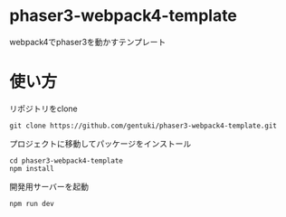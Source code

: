 # phaser3-webpack4-template
webpack4でphaser3を動かすテンプレート

# 使い方
リポジトリをclone

```terminal
git clone https://github.com/gentuki/phaser3-webpack4-template.git 
```

プロジェクトに移動してパッケージをインストール

```terminal
cd phaser3-webpack4-template
npm install
```

開発用サーバーを起動

```terminal
npm run dev
```
